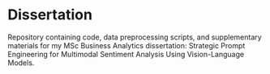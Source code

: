 # Dissertation
Repository containing code, data preprocessing scripts, and supplementary materials for my MSc Business Analytics dissertation: Strategic Prompt Engineering for Multimodal Sentiment Analysis Using Vision-Language Models.

